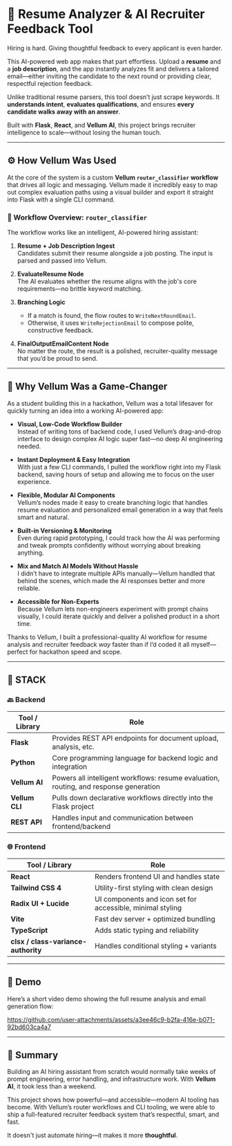 # 🤖 Resume Analyzer & AI Recruiter Feedback Tool

Hiring is hard. Giving thoughtful feedback to every applicant is even harder.

This AI-powered web app makes that part effortless. Upload a **resume** and a **job description**, and the app instantly analyzes fit and delivers a tailored email—either inviting the candidate to the next round or providing clear, respectful rejection feedback.

Unlike traditional resume parsers, this tool doesn’t just scrape keywords. It **understands intent**, **evaluates qualifications**, and ensures **every candidate walks away with an answer**.

Built with **Flask**, **React**, and **Vellum AI**, this project brings recruiter intelligence to scale—without losing the human touch.

---

## ⚙️ How Vellum Was Used

At the core of the system is a custom **Vellum `router_classifier` workflow** that drives all logic and messaging. Vellum made it incredibly easy to map out complex evaluation paths using a visual builder and export it straight into Flask with a single CLI command.

### 🧭 Workflow Overview: `router_classifier`

The workflow works like an intelligent, AI-powered hiring assistant:

1. **Resume + Job Description Ingest**  
   Candidates submit their resume alongside a job posting. The input is parsed and passed into Vellum.

2. **EvaluateResume Node**  
   The AI evaluates whether the resume aligns with the job's core requirements—no brittle keyword matching.

3. **Branching Logic**  
   - If a match is found, the flow routes to `WriteNextRoundEmail`.
   - Otherwise, it uses `WriteRejectionEmail` to compose polite, constructive feedback.

4. **FinalOutputEmailContent Node**  
   No matter the route, the result is a polished, recruiter-quality message that you’d be proud to send.

---

## 🧠 Why Vellum Was a Game-Changer

As a student building this in a hackathon, Vellum was a total lifesaver for quickly turning an idea into a working AI-powered app:

- **Visual, Low-Code Workflow Builder**  
  Instead of writing tons of backend code, I used Vellum’s drag-and-drop interface to design complex AI logic super fast—no deep AI engineering needed.

- **Instant Deployment & Easy Integration**  
  With just a few CLI commands, I pulled the workflow right into my Flask backend, saving hours of setup and allowing me to focus on the user experience.

- **Flexible, Modular AI Components**  
  Vellum’s nodes made it easy to create branching logic that handles resume evaluation and personalized email generation in a way that feels smart and natural.

- **Built-in Versioning & Monitoring**  
  Even during rapid prototyping, I could track how the AI was performing and tweak prompts confidently without worrying about breaking anything.

- **Mix and Match AI Models Without Hassle**  
  I didn’t have to integrate multiple APIs manually—Vellum handled that behind the scenes, which made the AI responses better and more reliable.

- **Accessible for Non-Experts**  
  Because Vellum lets non-engineers experiment with prompt chains visually, I could iterate quickly and deliver a polished product in a short time.

Thanks to Vellum, I built a professional-quality AI workflow for resume analysis and recruiter feedback *way* faster than if I’d coded it all myself—perfect for hackathon speed and scope.

---

## 🧩 STACK

### 🔙 Backend

| Tool / Library         | Role                                                                 |
|------------------------|----------------------------------------------------------------------|
| **Flask**              | Provides REST API endpoints for document upload, analysis, etc.      |
| **Python**             | Core programming language for backend logic and integration          |
| **Vellum AI**          | Powers all intelligent workflows: resume evaluation, routing, and response generation |
| **Vellum CLI**         | Pulls down declarative workflows directly into the Flask project     |
| **REST API**           | Handles input and communication between frontend/backend        |

### 🌐 Frontend

| Tool / Library                | Role                                                                |
|------------------------------|---------------------------------------------------------------------|
| **React**                    | Renders frontend UI and handles state                               |
| **Tailwind CSS 4**           | Utility-first styling with clean design                             |
| **Radix UI + Lucide**        | UI components and icon set for accessible, minimal styling          |
| **Vite**                     | Fast dev server + optimized bundling                                |
| **TypeScript**               | Adds static typing and reliability                                  |
| **clsx / class-variance-authority** | Handles conditional styling + variants                       |

---

## 🎥 Demo

Here’s a short video demo showing the full resume analysis and email generation flow:

https://github.com/user-attachments/assets/a3ee46c9-b2fa-416e-b071-92bd603ca4a7


---

## 🚀 Summary

Building an AI hiring assistant from scratch would normally take weeks of prompt engineering, error handling, and infrastructure work. With **Vellum AI**, it took less than a weekend.

This project shows how powerful—and accessible—modern AI tooling has become. With Vellum’s router workflows and CLI tooling, we were able to ship a full-featured recruiter feedback system that’s respectful, smart, and fast.

It doesn't just automate hiring—it makes it more **thoughtful**.


